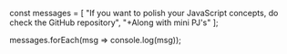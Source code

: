 const messages = [
  "If you want to polish your JavaScript concepts, do check the GitHub repository",
  "+Along with mini PJ's"
];

messages.forEach(msg => console.log(msg));
